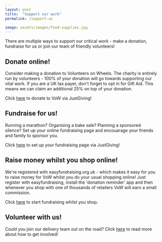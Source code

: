 ```yaml
---
layout: post
title:  "Support our work"
permalink: /support-us

image: assets/images/food-supplies.jpg
---
```

There are multiple ways to support our critical work - make a donation, fundraise for us or join our team of friendly volunteers!

## Donate online!
Consider making a donation to Volunteers on Wheels. The charity is entirely run by volunteers - 100% of your donation will go towards supporting our vital work. If you are a UK tax payer, don't forget to opt in for Gift Aid. This means we can claim an additional 25% on top of your donation.

<!-- ⏳ We're just getting set up with JustGiving and expect to go live in February 2022. In the mean time, please contact us if you'd like to make a donation. -->
<!-- We're currently waiting for our Gift Aid registration to be processed, which should be complete by September 2023. In the mean time, please <a href = "/contact">contact us</a> to make a donation! -->

Click <a href="{{site.baseurl}}/donate/" target="_blank">here</a> to donate to VoW via JustGiving!

## Fundraise for us!
Running a marathon? Organising a bake sale? Planning a sponsored silence? Set up your online fundraising page and encouarage your friends and family to sponsor you. 

<!-- We're currently waiting for our Gift Aid registration to be processed, which should be complete by September 2023. In the mean time, please <a href = "/contact">contact us</a> if you're thinking of fundraising for VoW. -->
Click <a href="{{site.baseurl}}/fundraise/" target="_blank">here</a> to set up your fundraising page via JustGiving!

## Raise money whilst you shop online!
We're registered with easyfundraising.org.uk - which makes it easy for you to raise money for VoW whilst you do your usual shopping online! Just register with easyfundraising, install the 'donation reminder' app and then whenever you shop with one of thousands of retailers VoW will earn a small commission.

Click <a href = "https://join.easyfundraising.org.uk/volunteers-on-wheels/6v5xwh/s2s/yrJjdbBK/R3002/facebook/" target="_blank">here</a> to start fundraising whilst you shop.

## Volunteer with us!
Could you join our delivery team out on the road? Click <a href="{{site.baseurl}}/volunteer">here</a> to read more about how to get involved!